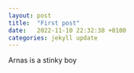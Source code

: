 ```yaml
---
layout: post
title:  "First post"
date:   2022-11-10 22:32:38 +0100
categories: jekyll update
---
```

Arnas is a stinky boy